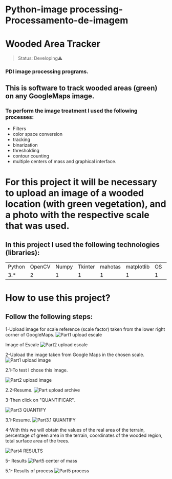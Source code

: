 # Python-image processing-Processamento-de-imagem
<h1> Wooded Area Tracker </h1> 

> Status: Developing⚠️

### PDI image processing programs.

## This is software to track wooded areas (green) on any GoogleMaps image.

### To perform the image treatment I used the following processes:

+ Filters
+ color space conversion
+ tracking
+ binarization
+ thresholding
+ contour counting 
+ multiple centers of mass and graphical interface.


# For this project it will be necessary to upload an image of a wooded location (with green vegetation), and a photo with the respective scale that was used.

## In this project I used the following technologies (libraries):
<table> 
  <tr>
    <td>Python</td>
    <td>OpenCV</td>
    <td>Numpy</td>
    <td>Tkinter</td>
    <td>mahotas</td>
    <td>matplotlib</td>
    <td> OS</td>
    <td>colorysys</td>
  </tr>
  
  <tr>
    <td> 3.*</td>
    <td> 2</td>
    <td> 1</td>
    <td> 1</td>
    <td> 1</td>
    <td> 1</td>
    <td> 1</td>
    <td> 1</td>
  </tr>
</table>

# How to use this project?
## Follow the following steps:
1-Upload image for scale reference (scale factor) taken from the lower right corner of GoogleMaps.
               ![Part1 upload  escale](https://github.com/victorcarv16/assets/blob/main/uploadescala.PNG)

Image of Escale
![Part2 upload  escale](https://github.com/victorcarv16/assets/blob/main/escala_20_test.PNG)

2-Upload the image taken from Google Maps in the chosen scale.
![Part1 upload image](https://github.com/victorcarv16/assets/blob/main/uploadimage.PNG)

2.1-To test I chose this image.

![Part2 upload image](https://github.com/victorcarv16/assets/blob/main/Condominio1_escala_20.PNG)

2.2-Resume.
![Part upload archive](https://github.com/victorcarv16/assets/blob/main/Upload%20arquivo.gif)


3-Then click on "QUANTIFICAR".

![Part3 QUANTIFY](https://github.com/victorcarv16/assets/blob/main/quantify.PNG)

3.1-Resume.
![Part3.1 QUANTIFY](https://github.com/victorcarv16/assets/blob/main/quantify.gif)


4-With this we will obtain the values ​​of the real area of ​​the terrain, percentage of green area in the terrain, coordinates of the wooded region, total surface area of ​​the trees.

![Part4 RESULTS](https://github.com/victorcarv16/assets/blob/main/results.PNG)

5- Results 
![Part5 center of mass](https://github.com/victorcarv16/assets/blob/main/center%20of%20mass.PNG)

5.1- Results of process
![Part5 process](https://github.com/victorcarv16/assets/blob/main/process.gif)
